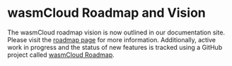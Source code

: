 # wasmCloud Roadmap and Vision

The wasmCloud roadmap vision is now outlined in our documentation site. Please visit the [roadmap page](https://wasmcloud.com/docs/roadmap) for more information. Additionally, active work in progress and the status of new features is tracked using a GitHub project called [wasmCloud Roadmap](https://github.com/orgs/wasmCloud/projects/7/views/3).

